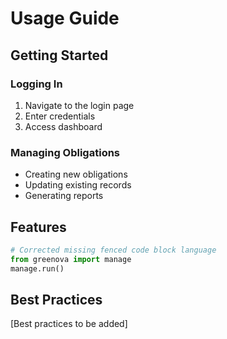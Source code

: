 # Usage Guide

## Getting Started

### Logging In

1. Navigate to the login page
2. Enter credentials
3. Access dashboard

### Managing Obligations

- Creating new obligations
- Updating existing records
- Generating reports

## Features

```python
# Corrected missing fenced code block language
from greenova import manage
manage.run()
```

## Best Practices

[Best practices to be added]
